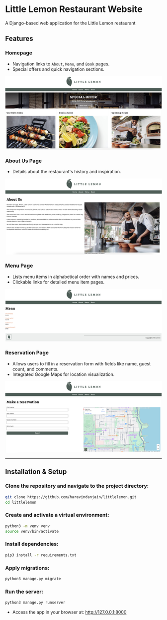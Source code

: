 # Little Lemon Restaurant Website

A Django-based web application for the Little Lemon restaurant

## Features

### Homepage
- Navigation links to `About`, `Menu`, and `Book` pages.
- Special offers and quick navigation sections.

![Homepage Screenshot](images/home.png)

### About Us Page
- Details about the restaurant's history and inspiration.

![About Us Screenshot](images/about.png)

### Menu Page
- Lists menu items in alphabetical order with names and prices.
- Clickable links for detailed menu item pages.

![Menu Page Screenshot](images/menu.png)

### Reservation Page
- Allows users to fill in a reservation form with fields like name, guest count, and comments.
- Integrated Google Maps for location visualization.

![Reservation Page Screenshot](images/book.png)

---

## Installation & Setup

### Clone the repository and navigate to the project directory:
```bash
git clone https://github.com/haravindanjain/littlelemon.git
cd littlelemon
```

### Create and activate a virtual environment:
```bash
python3 -m venv venv
source venv/bin/activate  
```

### Install dependencies:
```bash
pip3 install -r requirements.txt
```

### Apply migrations:
```bash
python3 manage.py migrate
```

### Run the server:
```bash
python3 manage.py runserver
```
- Access the app in your browser at: http://127.0.0.1:8000